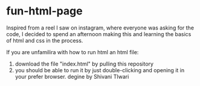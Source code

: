 # fun-html-page
Inspired from a reel I saw on instagram, where everyone was asking for the code, I decided to spend an afternoon making this and learning the basics of html and css in the process.

If you are unfamilira with how to run html an html file:
1. download the file "index.html" by pulling this repository
2. you should be able to run it by just double-clicking and opening it in your prefer browser.
degine by Shivani TIwari
